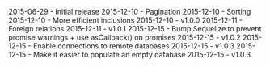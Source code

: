 2015-06-29 - Initial release
2015-12-10 - Pagination
2015-12-10 - Sorting
2015-12-10 - More efficient inclusions
2015-12-10 - v1.0.0
2015-12-11 - Foreign relations
2015-12-11 - v1.0.1
2015-12-15 - Bump Sequelize to prevent promise warnings + use asCallback() on promises
2015-12-15 - v1.0.2
2015-12-15 - Enable connections to remote databases
2015-12-15 - v1.0.3
2015-12-15 - Make it easier to populate an empty database
2015-12-15 - v1.0.3
